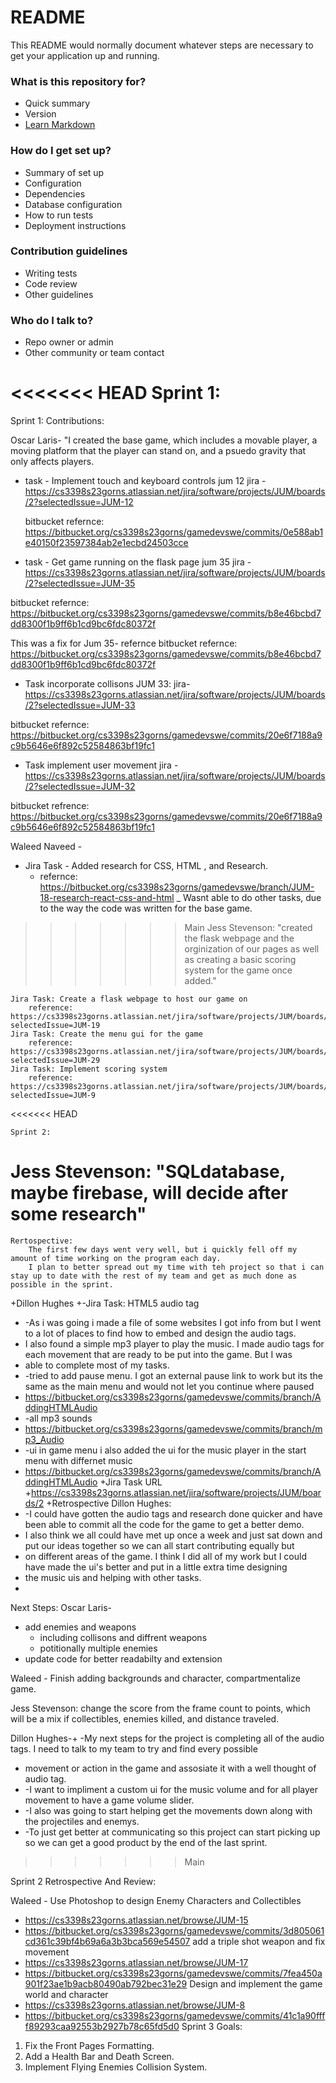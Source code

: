 # README #

This README would normally document whatever steps are necessary to get your application up and running.

### What is this repository for? ###

* Quick summary
* Version
* [Learn Markdown](https://bitbucket.org/tutorials/markdowndemo)

### How do I get set up? ###

* Summary of set up
* Configuration
* Dependencies
* Database configuration
* How to run tests
* Deployment instructions

### Contribution guidelines ###

* Writing tests
* Code review
* Other guidelines

### Who do I talk to? ###

* Repo owner or admin
* Other community or team contact

<<<<<<< HEAD
    Sprint 1:
=======

Sprint 1:
Contributions:

Oscar Laris- "I created the base game, which includes a movable player, a moving platform that the player can stand on, and a psuedo gravity that only affects players.

+ task - Implement touch and keyboard controls jum 12
   jira - https://cs3398s23gorns.atlassian.net/jira/software/projects/JUM/boards/2?selectedIssue=JUM-12

    bitbucket refernce: https://bitbucket.org/cs3398s23gorns/gamedevswe/commits/0e588ab1e40150f23597384ab2e1ecbd24503cce

+ task - Get game running on the flask page jum 35
 jira - https://cs3398s23gorns.atlassian.net/jira/software/projects/JUM/boards/2?selectedIssue=JUM-35

bitbucket refernce: https://bitbucket.org/cs3398s23gorns/gamedevswe/commits/b8e46bcbd7dd8300f1b9ff6b1cd9bc6fdc80372f

This was a fix for Jum 35- refernce 
    bitbucket refernce: https://bitbucket.org/cs3398s23gorns/gamedevswe/commits/b8e46bcbd7dd8300f1b9ff6b1cd9bc6fdc80372f

+ Task incorporate collisons JUM 33:
 jira- https://cs3398s23gorns.atlassian.net/jira/software/projects/JUM/boards/2?selectedIssue=JUM-33

 bitbucket refernce: https://bitbucket.org/cs3398s23gorns/gamedevswe/commits/20e6f7188a9c9b5646e6f892c52584863bf19fc1

+ Task implement user movement
jira - https://cs3398s23gorns.atlassian.net/jira/software/projects/JUM/boards/2?selectedIssue=JUM-32

bitbucket refrence: https://bitbucket.org/cs3398s23gorns/gamedevswe/commits/20e6f7188a9c9b5646e6f892c52584863bf19fc1



Waleed Naveed - 
- Jira Task - Added research for CSS, HTML , and Research.
	- refernce: https://bitbucket.org/cs3398s23gorns/gamedevswe/branch/JUM-18-research-react-css-and-html
	_ Wasnt able to do other tasks, due to the way the code was written for the base game. 
	
	
>>>>>>> Main
Jess Stevenson: "created the flask webpage and the orginization of our pages as well as creating a basic scoring system for the game once added."

    Jira Task: Create a flask webpage to host our game on
        reference: https://cs3398s23gorns.atlassian.net/jira/software/projects/JUM/boards/2?selectedIssue=JUM-19
    Jira Task: Create the menu gui for the game
        reference: https://cs3398s23gorns.atlassian.net/jira/software/projects/JUM/boards/2?selectedIssue=JUM-29
    Jira Task: Implement scoring system
        reference: https://cs3398s23gorns.atlassian.net/jira/software/projects/JUM/boards/2?selectedIssue=JUM-9
<<<<<<< HEAD


    Sprint 2:
Jess Stevenson: "SQLdatabase, maybe firebase, will decide after some research"
=======
        
    Rertospective:
        The first few days went very well, but i quickly fell off my amount of time working on the program each day.
        I plan to better spread out my time with teh project so that i can stay up to date with the rest of my team and get as much done as possible in the sprint.

+Dillon Hughes
+-Jira Task: HTML5 audio tag
+	-As i was going i made a file of some websites I got info from but I went to a lot of places to find how to embed and design the audio tags. 
+	I also found a simple mp3 player to play the music. I made audio tags for each movement that are ready to be put into the game. But I was 
+	able to complete most of my tasks.
+	-tried to add pause menu. I got an external pause link to work but its the same as the main menu and would not let you continue where paused
+	https://bitbucket.org/cs3398s23gorns/gamedevswe/commits/branch/AddingHTMLAudio
+	-all mp3 sounds
+	https://bitbucket.org/cs3398s23gorns/gamedevswe/commits/branch/mp3_Audio
+	-ui in game menu i also added the ui for the music player in the start menu with differnet music
+	https://bitbucket.org/cs3398s23gorns/gamedevswe/commits/branch/AddingHTMLAudio
+Jira Task URL
+https://cs3398s23gorns.atlassian.net/jira/software/projects/JUM/boards/2
+Retrospective Dillon Hughes:
+	-I could have gotten the audio tags and research done quicker and have been able to commit all the code for the game to get a better demo. 
+	I also think we all could have met up once a week and just sat down and put our ideas together so we can all start contributing equally but 
+	on different areas of the game. I think I did all of my work but I could have made the ui's better and put in a little extra time designing
+	the music uis and helping with other tasks.
+	


Next Steps:
Oscar Laris- 
+ add enemies and weapons
  + including collisons and diffrent weapons
  + potitionally multiple enemies 
+ update code for better readabilty and extension


Waleed - Finish adding backgrounds and character, compartmentalize game.

Jess Stevenson: change the score from the frame count to points, which will be a mix if collectibles, enemies killed, and distance traveled.

Dillon Hughes-+	
-My next steps for the project is completing all of the audio tags. I need to talk to my team to try and find every possible 
+	movement or action in the game and assosiate it with a well thought of audio tag.
+	-I want to impliment a custom ui for the music volume and for all player movement to have a game volume slider.
+	-I also was going to start helping get the movements down along with the projectiles and enemys.
+	-To just get better at communicating so this project can start picking up so we can get a good product by the end of the last sprint.
>>>>>>> Main


Sprint 2 Retrospective And Review:

Waleed - 
Use Photoshop to design Enemy Characters and Collectibles
+ https://cs3398s23gorns.atlassian.net/browse/JUM-15
+ https://bitbucket.org/cs3398s23gorns/gamedevswe/commits/3d805061cd361c39bf4b69a6a3b3bca569e54507
add a triple shot weapon and fix movement
+ https://cs3398s23gorns.atlassian.net/browse/JUM-17
+ https://bitbucket.org/cs3398s23gorns/gamedevswe/commits/7fea450a901f23ae1b9acb80490ab792bec31e29
Design and implement the game world and character
+ https://cs3398s23gorns.atlassian.net/browse/JUM-8
+ https://bitbucket.org/cs3398s23gorns/gamedevswe/commits/41c1a90ffff89293caa92553b2927b78c65fd5d0
Sprint 3 Goals:
1. Fix the Front Pages Formatting. 
2. Add a Health Bar and Death Screen.
3. Implement Flying Enemies Collision System.
